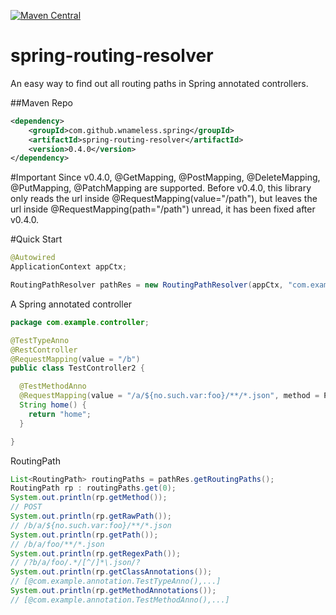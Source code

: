 [![Maven Central](https://maven-badges.herokuapp.com/maven-central/com.github.wnameless.spring/spring-routing-resolver/badge.svg)](https://maven-badges.herokuapp.com/maven-central/com.github.wnameless.spring/spring-routing-resolver)

spring-routing-resolver
=============
An easy way to find out all routing paths in Spring annotated controllers.

##Maven Repo
```xml
<dependency>
	<groupId>com.github.wnameless.spring</groupId>
	<artifactId>spring-routing-resolver</artifactId>
	<version>0.4.0</version>
</dependency>
```
#Important
Since v0.4.0, @GetMapping, @PostMapping, @DeleteMapping, @PutMapping, @PatchMapping are supported.
Before v0.4.0, this library only reads the url inside @RequestMapping(value="/path"), but leaves the url inside @RequestMapping(path="/path") unread, it has been fixed after v0.4.0.

#Quick Start
```java
@Autowired
ApplicationContext appCtx;

RoutingPathResolver pathRes = new RoutingPathResolver(appCtx, "com.example.controller");
```
A Spring annotated controller
```java
package com.example.controller;

@TestTypeAnno
@RestController
@RequestMapping(value = "/b")
public class TestController2 {

  @TestMethodAnno
  @RequestMapping(value = "/a/${no.such.var:foo}/**/*.json", method = POST)
  String home() {
    return "home";
  }

}
```

RoutingPath
```java
List<RoutingPath> routingPaths = pathRes.getRoutingPaths();
RoutingPath rp : routingPaths.get(0);
System.out.println(rp.getMethod());
// POST
System.out.println(rp.getRawPath());
// /b/a/${no.such.var:foo}/**/*.json
System.out.println(rp.getPath());
// /b/a/foo/**/*.json
System.out.println(rp.getRegexPath());
// /?b/a/foo/.*/[^/]*\.json/?
System.out.println(rp.getClassAnnotations());
// [@com.example.annotation.TestTypeAnno(),...]
System.out.println(rp.getMethodAnnotations());
// [@com.example.annotation.TestMethodAnno(),...]
```
